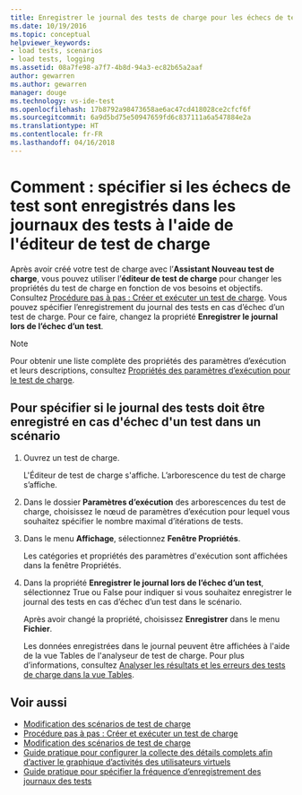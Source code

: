 ```yaml
---
title: Enregistrer le journal des tests de charge pour les échecs de test dans Visual Studio | Microsoft Docs
ms.date: 10/19/2016
ms.topic: conceptual
helpviewer_keywords:
- load tests, scenarios
- load tests, logging
ms.assetid: 08a7fe98-a7f7-4b8d-94a3-ec82b65a2aaf
author: gewarren
ms.author: gewarren
manager: douge
ms.technology: vs-ide-test
ms.openlocfilehash: 17b8792a98473658ae6ac47cd418028ce2cfcf6f
ms.sourcegitcommit: 6a9d5bd75e50947659fd6c837111a6a547884e2a
ms.translationtype: HT
ms.contentlocale: fr-FR
ms.lasthandoff: 04/16/2018
---
```

# <a name="how-to-specify-if-test-failures-are-saved-to-test-logs-using-the-load-test-editor"></a>Comment : spécifier si les échecs de test sont enregistrés dans les journaux des tests à l'aide de l'éditeur de test de charge

Après avoir créé votre test de charge avec l’**Assistant Nouveau test de charge**, vous pouvez utiliser l’**éditeur de test de charge** pour changer les propriétés du test de charge en fonction de vos besoins et objectifs. Consultez [Procédure pas à pas : Créer et exécuter un test de charge](../test/walkthrough-create-and-run-a-load-test.md). Vous pouvez spécifier l’enregistrement du journal des tests en cas d’échec d’un test de charge. Pour ce faire, changez la propriété **Enregistrer le journal lors de l’échec d’un test**.

> [!NOTE]
>  Pour obtenir une liste complète des propriétés des paramètres d’exécution et leurs descriptions, consultez [Propriétés des paramètres d’exécution pour le test de charge](../test/load-test-run-settings-properties.md).

## <a name="to-specify-if-the-test-log-is-saved-when-a-test-fails-in-a-scenario"></a>Pour spécifier si le journal des tests doit être enregistré en cas d'échec d'un test dans un scénario

1.  Ouvrez un test de charge.

     L'Éditeur de test de charge s'affiche. L’arborescence du test de charge s’affiche.

2.  Dans le dossier **Paramètres d’exécution** des arborescences du test de charge, choisissez le nœud de paramètres d’exécution pour lequel vous souhaitez spécifier le nombre maximal d’itérations de tests.

3.  Dans le menu **Affichage**, sélectionnez **Fenêtre Propriétés**.

     Les catégories et propriétés des paramètres d'exécution sont affichées dans la fenêtre Propriétés.

4.  Dans la propriété **Enregistrer le journal lors de l’échec d’un test**, sélectionnez True ou False pour indiquer si vous souhaitez enregistrer le journal des tests en cas d’échec d’un test dans le scénario.

     Après avoir changé la propriété, choisissez **Enregistrer** dans le menu **Fichier**.

     Les données enregistrées dans le journal peuvent être affichées à l'aide de la vue Tables de l'analyseur de test de charge. Pour plus d’informations, consultez [Analyser les résultats et les erreurs des tests de charge dans la vue Tables](../test/analyze-load-test-results-and-errors-in-the-tables-view.md).

## <a name="see-also"></a>Voir aussi

- [Modification des scénarios de test de charge](../test/edit-load-test-scenarios.md)
- [Procédure pas à pas : Créer et exécuter un test de charge](../test/walkthrough-create-and-run-a-load-test.md)
- [Modification des scénarios de test de charge](../test/edit-load-test-scenarios.md)
- [Guide pratique pour configurer la collecte des détails complets afin d’activer le graphique d’activités des utilisateurs virtuels](../test/how-to-configure-load-tests-to-collect-full-details.md)
- [Guide pratique pour spécifier la fréquence d’enregistrement des journaux des tests](../test/how-to-specify-how-frequently-test-logs-are-saved.md)